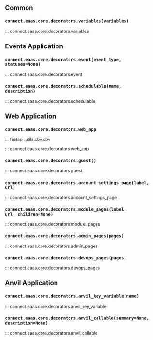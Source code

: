 ## Common

### <code>connect.eaas.core.decorators.<strong>variables(variables)</strong></code>

::: connect.eaas.core.decorators.variables

## Events Application

### <code>connect.eaas.core.decorators.<strong>event(event_type, statuses=None)</strong></code>

::: connect.eaas.core.decorators.event

### <code>connect.eaas.core.decorators.<strong>schedulable(name, description)</strong></code>

::: connect.eaas.core.decorators.schedulable


## Web Application

### <code>connect.eaas.core.decorators.<strong>web_app</strong></code>

::: fastapi_utils.cbv.cbv

::: connect.eaas.core.decorators.web_app

### <code>connect.eaas.core.decorators.<strong>guest()</strong></code>

::: connect.eaas.core.decorators.guest

### <code>connect.eaas.core.decorators.<strong>account_settings_page(label, url)</strong></code>

::: connect.eaas.core.decorators.account_settings_page

### <code>connect.eaas.core.decorators.<strong>module_pages(label, url, children=None)</strong></code>

::: connect.eaas.core.decorators.module_pages

### <code>connect.eaas.core.decorators.<strong>admin_pages(pages)</strong></code>

::: connect.eaas.core.decorators.admin_pages

### <code>connect.eaas.core.decorators.<strong>devops_pages(pages)</strong></code>

::: connect.eaas.core.decorators.devops_pages


## Anvil Application

### <code>connect.eaas.core.decorators.<strong>anvil_key_variable(name)</strong></code>

::: connect.eaas.core.decorators.anvil_key_variable

### <code>connect.eaas.core.decorators.<strong>anvil_callable(summary=None, description=None)</strong></code>

::: connect.eaas.core.decorators.anvil_callable
